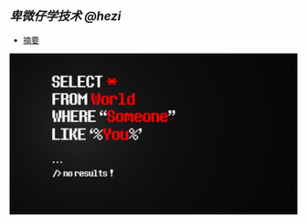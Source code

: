 ## ***卑微仔学技术   @hezi***

* [摘要](SUMMARY.md)

![image](https://github.com/hezi617/heziBook/raw/master/images/SelectYou.jpg)
